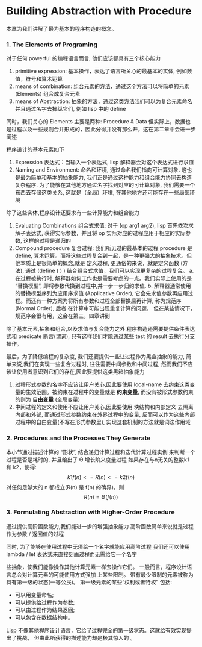 # Building Abstraction with Procedure

本章为我们讲解了最为基本的程序构造的概念。

### 1. The Elements of Programing
对于任何 powerful 的编程语言而言, 他们应该都具有三个核心能力
1. primitive expression: 基本操作，表达了语言所关心的最基本的实体, 例如数值，符号和算术运算
2. means of combination: 组合元素的方法，通过这个方法可以将简单的元素 (Elements) 组合成复合元素
3. means of Abstraction: 抽象的方法，通过这类方法我们可以为复合元素命名并且通过名字去操纵它们, 例如 lisp 中的 define

同时，我们关心的 Elements 主要是两种: Procedure & Data
但实际上，数据也是过程以及一些规则合并形成的，因此分得并没有那么开，这在第二章中会进一步阐述

程序设计的基本元素如下
1. Expression 表达式：当输入一个表达式, lisp 解释器会对这个表达式进行求值
2. Naming and Environment: 命名和环境, 通过命名我们指向可计算对象. 这也是最为简单和基本的抽象能力, 我们正是通过这种能力和组合能力协同去构造复杂程序. 
   为了能够在其他地方通过名字找到对应的可计算对象, 我们需要一个东西去存储这类关系, 这就是（全局）环境, 在其他地方还可能存在一些局部环境

除了这些实体,程序设计还要求有一些计算能力和组合能力
1. Evaluating Combinations 组合式求值: 对于 (op arg1 arg2), lisp 首先依次求解子表达式, 获得实际参数，并且将 op 实际对应的过程应用于相应的实际参数, 这样的过程是递归的
2. Compound procedure 复合过程: 我们所见过的最基本的过程 procedure 是 define, 算术运算。而将这些过程复合到一起，是一种更强大的抽象技术。但他本质上是很简单的概念,就是
   定义过程, 更通俗的来说，就是定义函数 (方法), 通过 (define (<name> <formal params>) <body>) 结合组合式求值，我们可以实现更复杂的过程复合。
   a. 在过程被执行时, 解释器如何工作也是需要考虑的一点。我们实际上使用的是 “替换模型”, 即将参数代换到过程中,并一步一步归约求值.
   b. 解释器通常使用的替换模型序列为应用序求值 (Applicative Order), 它会先求值参数再应用过程。而还有一种方案为将所有参数和过程全部替换后再计算, 称为规范序 (Normal Order), 后者
   在计算中可能出现重复计算的问题， 但在某些情况下，规范序会很有用，这会在第三，四章讲到

除了基本元素,抽象和组合,以及求值与复合能力之外
程序构造还需要提供条件表达式和 predicate 断言(谓词), 只有这样我们才能通过某些 test 的 result 去执行分支操作。

最后，为了降低编程的复杂度, 我们还要提供一些让过程作为黑盒抽象的能力,
简单来说,我们在实现一些复合过程时, 往往需要中间参数和中间过程, 然而我们不应该让使用者意识到它们的存在,因此要提供这类黑箱抽象能力
1. 过程形式参数的名字不应该让用户关心,因此要使用 local-name 去约束这类变量的生效范围。被约束在过程中的变量就是 **约束变量**, 而没有被形式参数约束的则为 **自由变量** (全局变量)
2. 中间过程的定义和使用不应让用户关心,因此要使用 块结构和内部定义 去隔离内部和外部, 而通过形式参数约束在外界过程中的变量, 
   反而可以作为这些内部过程中的自由变量(不写在形式参数里), 实现这套机制的方法就是词法作用域


### 2. Procedures and the Processes They Generate
本小节通过描述计算的 “形状”,  结合递归计算过程和迭代计算过程实例
来判断一个过程是否是耗时的, 并且给出了 ϴ 增长阶来度量过程
如果存在与n无关的整数k1 和 k2，使得:
$$
k1f(n) <= R(n) <= k2f(n) 
$$
对任何足够大的 n 都成立(R(n) 是 f(n) 的确界)，则 
$$
R(n)=ϴ(f(n))
$$


### 3. Formulating Abstraction with Higher-Order Procedure
通过提供高阶函数能力,我们能进一步的增强抽象能力
高阶函数简单来说就是过程作为参数 / 返回值的过程

同时, 为了能够在使用过程中无须给一个名字就能应用高阶过程
我们还可以使用 lambda / let 表达式来直接刻画过程而无需给它一个名字

些抽象，使我们能像操作其他计算元素一样去操作它们。 一般而言，程序设计语言总会对计算元素的可能使用方式强加 上某些限制。
带有最少限制的元素被称为具有第一级的狀态(一等公民)。
第一级元素的某些“权利或者特权” 包括:

- 可以用变量命名;
- 可以提供给过程作为参数;
- 可以由过程作为结果返回;
- 可以包含在数据结构中。

Lisp 不像其他程序设计语言，它给了过程完全的第一级状态。这就给有效实现提出了挑战， 但由此所获得的描述能力却是极其惊人的 。

